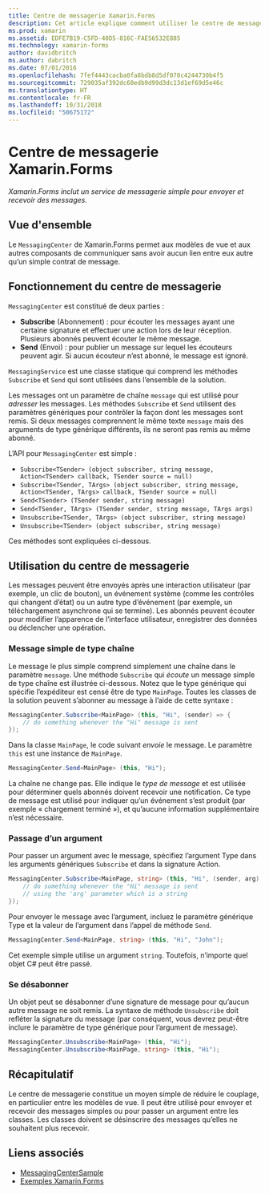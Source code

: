 ```yaml
---
title: Centre de messagerie Xamarin.Forms
description: Cet article explique comment utiliser le centre de messagerie Xamarin.Forms pour envoyer et recevoir des messages, afin de réduire le couplage entre les classes, telles que les modèles de vue.
ms.prod: xamarin
ms.assetid: EDFE7B19-C5FD-40D5-816C-FAE56532E885
ms.technology: xamarin-forms
author: davidbritch
ms.author: dabritch
ms.date: 07/01/2016
ms.openlocfilehash: 7fef4443cacba0fa8bdb8d5df070c4244730b4f5
ms.sourcegitcommit: 729035af392dc60edb9d99d3dc13d1ef69d5e46c
ms.translationtype: HT
ms.contentlocale: fr-FR
ms.lasthandoff: 10/31/2018
ms.locfileid: "50675172"
---
```

# <a name="xamarinforms-messagingcenter"></a>Centre de messagerie Xamarin.Forms

_Xamarin.Forms inclut un service de messagerie simple pour envoyer et recevoir des messages._

<a name="Overview" />

## <a name="overview"></a>Vue d'ensemble

Le `MessagingCenter` de Xamarin.Forms permet aux modèles de vue et aux autres composants de communiquer sans avoir aucun lien entre eux autre qu’un simple contrat de message.

<a name="How_the_MessagingCenter_Works" />

## <a name="how-the-messagingcenter-works"></a>Fonctionnement du centre de messagerie

`MessagingCenter` est constitué de deux parties :

-  **Subscribe** (Abonnement) : pour écouter les messages ayant une certaine signature et effectuer une action lors de leur réception. Plusieurs abonnés peuvent écouter le même message.
-  **Send** (Envoi) : pour publier un message sur lequel les écouteurs peuvent agir. Si aucun écouteur n’est abonné, le message est ignoré.


`MessagingService` est une classe statique qui comprend les méthodes `Subscribe` et `Send` qui sont utilisées dans l’ensemble de la solution.

Les messages ont un paramètre de chaîne `message` qui est utilisé pour *adresser* les messages. Les méthodes `Subscribe` et `Send` utilisent des paramètres génériques pour contrôler la façon dont les messages sont remis. Si deux messages comprennent le même texte `message` mais des arguments de type générique différents, ils ne seront pas remis au même abonné.

L’API pour `MessagingCenter` est simple :

- `Subscribe<TSender> (object subscriber, string message, Action<TSender> callback, TSender source = null)`
- `Subscribe<TSender, TArgs> (object subscriber, string message, Action<TSender, TArgs> callback, TSender source = null)`
- `Send<TSender> (TSender sender, string message)`
- `Send<TSender, TArgs> (TSender sender, string message, TArgs args)`
- `Unsubscribe<TSender, TArgs> (object subscriber, string message)`
- `Unsubscribe<TSender> (object subscriber, string message)`

Ces méthodes sont expliquées ci-dessous.

<a name="Using_the_MessagingCenter" />

## <a name="using-the-messagingcenter"></a>Utilisation du centre de messagerie

Les messages peuvent être envoyés après une interaction utilisateur (par exemple, un clic de bouton), un événement système (comme les contrôles qui changent d’état) ou un autre type d’événement (par exemple, un téléchargement asynchrone qui se termine). Les abonnés peuvent écouter pour modifier l’apparence de l’interface utilisateur, enregistrer des données ou déclencher une opération.

### <a name="simple-string-message"></a>Message simple de type chaîne

Le message le plus simple comprend simplement une chaîne dans le paramètre `message`. Une méthode `Subscribe` qui *écoute* un message simple de type chaîne est illustrée ci-dessous. Notez que le type générique qui spécifie l’expéditeur est censé être de type `MainPage`. Toutes les classes de la solution peuvent s’abonner au message à l’aide de cette syntaxe :

```csharp
MessagingCenter.Subscribe<MainPage> (this, "Hi", (sender) => {
    // do something whenever the "Hi" message is sent
});
```

Dans la classe `MainPage`, le code suivant *envoie* le message. Le paramètre `this` est une instance de `MainPage`.

```csharp
MessagingCenter.Send<MainPage> (this, "Hi");
```

La chaîne ne change pas. Elle indique le *type de message* et est utilisée pour déterminer quels abonnés doivent recevoir une notification. Ce type de message est utilisé pour indiquer qu’un événement s’est produit (par exemple « chargement terminé »), et qu’aucune information supplémentaire n’est nécessaire.

### <a name="passing-an-argument"></a>Passage d’un argument

Pour passer un argument avec le message, spécifiez l’argument Type dans les arguments génériques `Subscribe` et dans la signature Action.

```csharp
MessagingCenter.Subscribe<MainPage, string> (this, "Hi", (sender, arg) => {
    // do something whenever the "Hi" message is sent
    // using the 'arg' parameter which is a string
});
```

Pour envoyer le message avec l’argument, incluez le paramètre générique Type et la valeur de l’argument dans l’appel de méthode `Send`.

```csharp
MessagingCenter.Send<MainPage, string> (this, "Hi", "John");
```

Cet exemple simple utilise un argument `string`. Toutefois, n’importe quel objet C# peut être passé.

### <a name="unsubscribe"></a>Se désabonner

Un objet peut se désabonner d’une signature de message pour qu’aucun autre message ne soit remis. La syntaxe de méthode `Unsubscribe` doit refléter la signature du message (par conséquent, vous devrez peut-être inclure le paramètre de type générique pour l’argument de message).

```csharp
MessagingCenter.Unsubscribe<MainPage> (this, "Hi");
MessagingCenter.Unsubscribe<MainPage, string> (this, "Hi");
```

<a name="Summary" />

## <a name="summary"></a>Récapitulatif

Le centre de messagerie constitue un moyen simple de réduire le couplage, en particulier entre les modèles de vue. Il peut être utilisé pour envoyer et recevoir des messages simples ou pour passer un argument entre les classes. Les classes doivent se désinscrire des messages qu’elles ne souhaitent plus recevoir.


## <a name="related-links"></a>Liens associés

- [MessagingCenterSample](https://developer.xamarin.com/samples/UsingMessagingCenter)
- [Exemples Xamarin.Forms](https://github.com/xamarin/xamarin-forms-samples)
